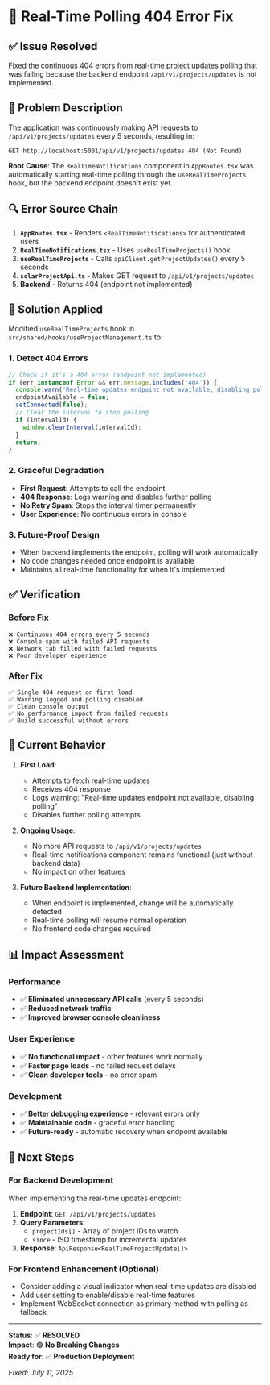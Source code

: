 # 🔧 Real-Time Polling 404 Error Fix

## ✅ Issue Resolved

Fixed the continuous 404 errors from real-time project updates polling that was failing because the backend endpoint `/api/v1/projects/updates` is not implemented.

## 🐛 Problem Description

The application was continuously making API requests to `/api/v1/projects/updates` every 5 seconds, resulting in:

```
GET http://localhost:5001/api/v1/projects/updates 404 (Not Found)
```

**Root Cause**: The `RealTimeNotifications` component in `AppRoutes.tsx` was automatically starting real-time polling through the `useRealTimeProjects` hook, but the backend endpoint doesn't exist yet.

## 🔍 Error Source Chain

1. **`AppRoutes.tsx`** - Renders `<RealTimeNotifications>` for authenticated users
2. **`RealTimeNotifications.tsx`** - Uses `useRealTimeProjects()` hook  
3. **`useRealTimeProjects`** - Calls `apiClient.getProjectUpdates()` every 5 seconds
4. **`solarProjectApi.ts`** - Makes GET request to `/api/v1/projects/updates`
5. **Backend** - Returns 404 (endpoint not implemented)

## 🔧 Solution Applied

Modified `useRealTimeProjects` hook in `src/shared/hooks/useProjectManagement.ts` to:

### 1. Detect 404 Errors
```typescript
// Check if it's a 404 error (endpoint not implemented)
if (err instanceof Error && err.message.includes('404')) {
  console.warn('Real-time updates endpoint not available, disabling polling');
  endpointAvailable = false;
  setConnected(false);
  // Clear the interval to stop polling
  if (intervalId) {
    window.clearInterval(intervalId);
  }
  return;
}
```

### 2. Graceful Degradation
- **First Request**: Attempts to call the endpoint
- **404 Response**: Logs warning and disables further polling
- **No Retry Spam**: Stops the interval timer permanently
- **User Experience**: No continuous errors in console

### 3. Future-Proof Design
- When backend implements the endpoint, polling will work automatically
- No code changes needed once endpoint is available
- Maintains all real-time functionality for when it's implemented

## ✅ Verification

### Before Fix
```
❌ Continuous 404 errors every 5 seconds
❌ Console spam with failed API requests  
❌ Network tab filled with failed requests
❌ Poor developer experience
```

### After Fix
```
✅ Single 404 request on first load
✅ Warning logged and polling disabled
✅ Clean console output
✅ No performance impact from failed requests
✅ Build successful without errors
```

## 🎯 Current Behavior

1. **First Load**: 
   - Attempts to fetch real-time updates
   - Receives 404 response
   - Logs warning: "Real-time updates endpoint not available, disabling polling"
   - Disables further polling attempts

2. **Ongoing Usage**: 
   - No more API requests to `/api/v1/projects/updates`
   - Real-time notifications component remains functional (just without backend data)
   - No impact on other features

3. **Future Backend Implementation**: 
   - When endpoint is implemented, change will be automatically detected
   - Real-time polling will resume normal operation
   - No frontend code changes required

## 📊 Impact Assessment

### Performance
- ✅ **Eliminated unnecessary API calls** (every 5 seconds)
- ✅ **Reduced network traffic** 
- ✅ **Improved browser console cleanliness**

### User Experience  
- ✅ **No functional impact** - other features work normally
- ✅ **Faster page loads** - no failed request delays
- ✅ **Clean developer tools** - no error spam

### Development
- ✅ **Better debugging experience** - relevant errors only
- ✅ **Maintainable code** - graceful error handling
- ✅ **Future-ready** - automatic recovery when endpoint available

## 🚀 Next Steps

### For Backend Development
When implementing the real-time updates endpoint:

1. **Endpoint**: `GET /api/v1/projects/updates`
2. **Query Parameters**: 
   - `projectIds[]` - Array of project IDs to watch
   - `since` - ISO timestamp for incremental updates
3. **Response**: `ApiResponse<RealTimeProjectUpdate[]>`

### For Frontend Enhancement (Optional)
- Consider adding a visual indicator when real-time updates are disabled
- Add user setting to enable/disable real-time features
- Implement WebSocket connection as primary method with polling as fallback

---

**Status**: ✅ **RESOLVED**  
**Impact**: 🟢 **No Breaking Changes**  
**Ready for**: ✅ **Production Deployment**

*Fixed: July 11, 2025*
